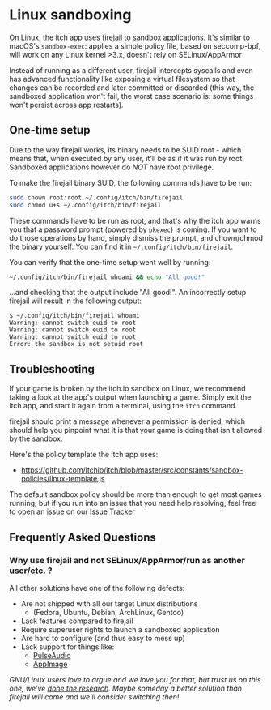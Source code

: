 
# Linux sandboxing

On Linux, the itch app uses [firejail](https://github.com/netblue30/firejail)
to sandbox applications. It's similar to macOS's `sandbox-exec`: applies
a simple policy file, based on seccomp-bpf, will work on any Linux kernel >3.x,
doesn't rely on SELinux/AppArmor

Instead of running as a different user, firejail intercepts syscalls
and even has advanced functionality like exposing a virtual filesystem
so that changes can be recorded and later committed or discarded (this way,
the sandboxed application won't fail, the worst case scenario is: some things
won't persist across app restarts).

## One-time setup

Due to the way firejail works, its binary needs to be SUID root - which means
that, when executed by any user, it'll be as if it was run by root. Sandboxed
applications however do *NOT* have root privilege.

To make the firejail binary SUID, the following commands have to be run:

```bash
sudo chown root:root ~/.config/itch/bin/firejail
sudo chmod u+s ~/.config/itch/bin/firejail
```

These commands have to be run as root, and that's why the itch app warns you that
a password prompt (powered by `pkexec`) is coming. If you want to do
those operations by hand, simply dismiss the prompt, and chown/chmod
the binary yourself. You can find it in `~/.config/itch/bin/firejail`.

You can verify that the one-time setup went well by running:

```bash
~/.config/itch/bin/firejail whoami && echo "All good!"
```

...and checking that the output include "All good!". An incorrectly setup
firejail will result in the following output:

```
$ ~/.config/itch/bin/firejail whoami
Warning: cannot switch euid to root
Warning: cannot switch euid to root
Warning: cannot switch euid to root
Error: the sandbox is not setuid root
```

## Troubleshooting

If your game is broken by the itch.io sandbox on Linux, we recommend taking
a look at the app's output when launching a game. Simply exit the itch app,
and start it again from a terminal, using the `itch` command.

firejail should print a message whenever a permission is denied, which should
help you pinpoint what it is that your game is doing that isn't allowed
by the sandbox.

Here's the policy template the itch app uses:

  * <https://github.com/itchio/itch/blob/master/src/constants/sandbox-policies/linux-template.js>

The default sandbox policy should be more than enough to get most games running,
but if you run into an issue that you need help resolving, feel free to open
an issue on our [Issue Tracker](https://github.com/itchio/itch/issues)

## Frequently Asked Questions

### Why use firejail and not SELinux/AppArmor/run as another user/etc. ?

All other solutions have one of the following defects:

  * Are not shipped with all our target Linux distributions
    * (Fedora, Ubuntu, Debian, ArchLinux, Gentoo)
  * Lack features compared to firejail
  * Require superuser rights to launch a sandboxed application
  * Are hard to configure (and thus easy to mess up)
  * Lack support for things like:
    * [PulseAudio](https://www.freedesktop.org/wiki/Software/PulseAudio/)
    * [AppImage](http://appimage.org/)

*GNU/Linux users love to argue and we love you for that, but trust us on this one,
we've [done the research](https://github.com/itchio/itch/issues/670). Maybe someday
a better solution than firejail will come and we'll consider switching then!*
